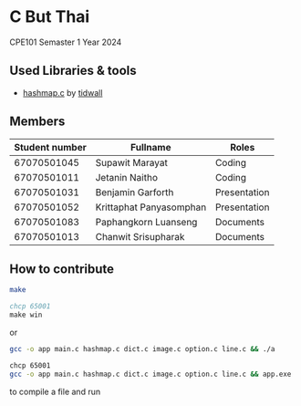 # C But Thai

CPE101 Semaster 1 Year 2024

## Used Libraries & tools

- [hashmap.c](https://github.com/tidwall/hashmap.c) by [tidwall](https://github.com/tidwall)

## Members

| Student number | Fullname                | Roles        |
| -------------- | ----------------------- | ------------ |
| 67070501045    | Supawit Marayat         | Coding       |
| 67070501011    | Jetanin Naitho          | Coding       |
| 67070501031    | Benjamin Garforth       | Presentation |
| 67070501052    | Krittaphat Panyasomphan | Presentation |
| 67070501083    | Paphangkorn Luanseng    | Documents    |
| 67070501013    | Chanwit Srisupharak     | Documents    |

## How to contribute

```bash
make
```

```for windows
chcp 65001
make win
```

or

```bash
gcc -o app main.c hashmap.c dict.c image.c option.c line.c && ./a
```

```bash for windows
chcp 65001
gcc -o app main.c hashmap.c dict.c image.c option.c line.c && app.exe
```

to compile a file and run
